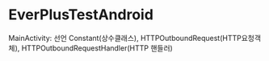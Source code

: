 # EverPlusTestAndroid

MainActivity:    선언
Constant(상수클래스), HTTPOutboundRequest(HTTP요청객체), HTTPOutboundRequestHandler(HTTP  핸들러)
